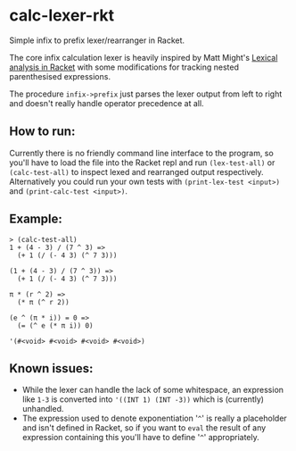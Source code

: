 # calc-lexer-rkt
Simple infix to prefix lexer/rearranger in Racket.

The core infix calculation lexer is heavily inspired by Matt Might's [Lexical analysis in Racket](https://matt.might.net/articles/lexers-in-racket/) with some modifications for tracking nested parenthesised expressions.

The procedure `infix->prefix` just parses the lexer output from left to right and doesn't really handle operator precedence at all.

## How to run:
Currently there is no friendly command line interface to the program, so you'll have to load the file into the Racket repl and run `(lex-test-all)` or `(calc-test-all)` to inspect lexed and rearranged output respectively. Alternatively you could run your own tests with `(print-lex-test <input>)` and `(print-calc-test <input>)`.

## Example:
```
> (calc-test-all)
1 + (4 - 3) / (7 ^ 3) => 
  (+ 1 (/ (- 4 3) (^ 7 3)))

(1 + (4 - 3) / (7 ^ 3)) => 
  (+ 1 (/ (- 4 3) (^ 7 3)))

π * (r ^ 2) => 
  (* π (^ r 2))

(e ^ (π * i)) = 0 => 
  (= (^ e (* π i)) 0)

'(#<void> #<void> #<void> #<void>)
```

## Known issues:
- While the lexer can handle the lack of some whitespace, an expression like `1-3` is converted into `'((INT 1) (INT -3))` which is (currently) unhandled.
- The expression used to denote exponentiation '`^`' is really a placeholder and isn't defined in Racket, so if you want to `eval` the result of any expression containing this you'll have to define '`^`' appropriately.
